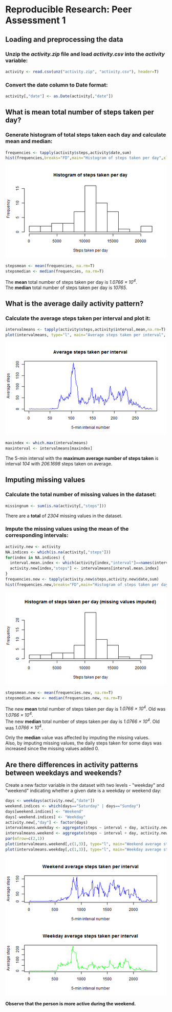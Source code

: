 # Reproducible Research: Peer Assessment 1  


## Loading and preprocessing the data  
### Unzip the *activity.zip* file and load *activity.csv* into the *activity* variable:

```r
activity <- read.csv(unz("activity.zip", "activity.csv"), header=T)
```
### Convert the date column to Date format:

```r
activity[,"date"] <- as.Date(activity[,"date"])
```

## What is mean total number of steps taken per day?  
### Generate histogram of total steps taken each day and calculate mean and median:

```r
frequencies <- tapply(activity$steps,activity$date,sum)
hist(frequencies,breaks="FD",main="Histogram of steps taken per day",xlab="Steps taken per day")
```

![plot of chunk Histogram](figure/Histogram.png) 

```r
stepsmean <- mean(frequencies, na.rm=T)
stepsmedian <- median(frequencies, na.rm=T)
```
The **mean** total number of steps taken per day is *1.0766 &times; 10<sup>4</sup>*.  
The **median** total number of steps taken per day is *10765*.

## What is the average daily activity pattern?  
### Calculate the average steps taken per interval and plot it:

```r
intervalmeans <- tapply(activity$steps,activity$interval,mean,na.rm=T)
plot(intervalmeans, type="l", main="Average steps taken per interval", xlab="5-min interval number", ylab = "Average steps", col="blue")
```

![plot of chunk ActivityPattern](figure/ActivityPattern.png) 

```r
maxindex <- which.max(intervalmeans)
maxinterval <- intervalmeans[maxindex]
```
The 5-min interval with the **maximum average number of steps taken** is interval *104* with *206.1698* steps taken on average.

## Imputing missing values  
### Calculate the total number of missing values in the dataset:

```r
missingnum <- sum(is.na(activity[,"steps"]))
```
There are a **total** of *2304* missing values in the dataset.

### Impute the missing values using the mean of the corresponding intervals:

```r
activity.new <- activity 
NA.indices <- which(is.na(activity[,"steps"]))
for(index in NA.indices) {
  interval.mean.index <- which(activity[index,"interval"]==names(intervalmeans))
  activity.new[index,"steps"] <- intervalmeans[interval.mean.index]
}
frequencies.new <- tapply(activity.new$steps,activity.new$date,sum)
hist(frequencies.new,breaks="FD",main="Histogram of steps taken per day (missing values imputed)",xlab="Steps taken per day")
```

![plot of chunk ImputeMissing](figure/ImputeMissing.png) 

```r
stepsmean.new <- mean(frequencies.new, na.rm=T)
stepsmedian.new <- median(frequencies.new, na.rm=T)
```
The new **mean** total number of steps taken per day is *1.0766 &times; 10<sup>4</sup>*. Old was *1.0766 &times; 10<sup>4</sup>*.  
The new **median** total number of steps taken per day is *1.0766 &times; 10<sup>4</sup>*. Old was *1.0766 &times; 10<sup>4</sup>*.  

Only the **median** value was affected by imputing the missing values.  
Also, by imputing missing values, the daily steps taken for some days was increased since the missing values added 0.

## Are there differences in activity patterns between weekdays and weekends? 
Create a new factor variable in the dataset with two levels - "weekday" and "weekend" indicating whether a given date is a weekday or weekend day:

```r
days <- weekdays(activity.new[,"date"])
weekend.indices <- which(days=="Saturday" | days=="Sunday")
days[weekend.indices] <- "Weekend"
days[-weekend.indices] <- "Weekday"
activity.new[,"day"] <- factor(days)
intervalmeans.weekday <- aggregate(steps ~ interval + day, activity.new, mean, subset=which(activity.new[,"day"]=="Weekday"))
intervalmeans.weekend <- aggregate(steps ~ interval + day, activity.new, mean, subset=which(activity.new[,"day"]=="Weekend"))
par(mfrow=c(2,1)) 
plot(intervalmeans.weekend[,c(1,3)], type="l", main="Weekend average steps taken per interval", xlab="5-min interval number", ylab = "Average steps", col="blue")
plot(intervalmeans.weekday[,c(1,3)], type="l", main="Weekday average steps taken per interval", xlab="5-min interval number", ylab = "Average steps", col="green")
```

![plot of chunk weekdays](figure/weekdays.png) 

**Observe that the person is more active during the weekend.**
